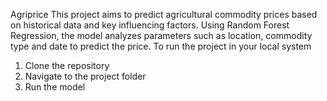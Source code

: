 Agriprice
This project aims to predict agricultural commodity prices based on historical data and key influencing factors. Using Random Forest Regression, the model analyzes parameters such as location, commodity type and date to predict the price.
To run the project in your local system
1. Clone the repository
2. Navigate to the project folder
3. Run the model
